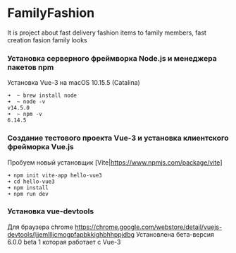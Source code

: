 # FamilyFashion

It is project about fast delivery fashion items to family members, fast creation fasion family looks

### Установка серверного фреймворка Node.js и менеджера пакетов npm
Установка Vue-3 на macOS 10.15.5 (Catalina)

```
➜  ~ brew install node
➜  ~ node -v
v14.5.0
➜  ~ npm -v
6.14.5
```

### Создание тестового проекта Vue-3 и установка клиентского фрейморка Vue.js

Пробуем новый установщик [Vite|https://www.npmjs.com/package/vite]
```
➜ npm init vite-app hello-vue3
➜ cd hello-vue3
➜ npm install
➜ npm run dev
```

### Установка vue-devtools
Для браузера chrome https://chrome.google.com/webstore/detail/vuejs-devtools/ljjemllljcmogpfapbkkighbhhppjdbg Установлена бета-версия 6.0.0 beta 1 которая работает с Vue-3
